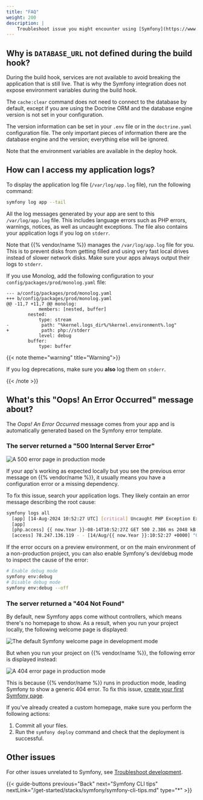 ```yaml
---
title: "FAQ"
weight: 200
description: |
    Troubleshoot issue you might encounter using [Symfony](https://www.symfony.com/), a PHP framework on {{% vendor/name %}}.
---
```


## Why is `DATABASE_URL` not defined during the build hook?

During the build hook, services are not available to avoid breaking the
application that is still live. That is why the Symfony integration does not
expose environment variables during the build hook.

The `cache:clear` command does not need to connect to the database by default,
except if you are using the Doctrine ORM and the database engine version is not
set in your configuration.

The version information can be set in your `.env` file or in the
`doctrine.yaml` configuration file. The only important pieces of information there are
the database engine and the version; everything else will be ignored.

Note that the environment variables are available in the deploy hook.

## How can I access my application logs?

To display the application log file (`/var/log/app.log` file), run the following command:

```bash
symfony log app --tail
```

All the log messages generated by your app are sent to this `/var/log/app.log` file.
This includes language errors such as PHP errors, warnings, notices,
as well as uncaught exceptions.
The file also contains your application logs if you log on `stderr`.

Note that {{% vendor/name %}} manages the `/var/log/app.log` file for you.
This is to prevent disks from getting filled and using very fast local drives instead of slower network disks.
Make sure your apps always output their logs to `stderr`.

If you use Monolog, add the following configuration to your `config/packages/prod/monolog.yaml` file:

```gitignore
--- a/config/packages/prod/monolog.yaml
+++ b/config/packages/prod/monolog.yaml
@@ -11,7 +11,7 @@ monolog:
            members: [nested, buffer]
        nested:
            type: stream
-            path: "%kernel.logs_dir%/%kernel.environment%.log"
+            path: php://stderr
            level: debug
        buffer:
            type: buffer
```

{{< note theme="warning" title="Warning">}}

If you log deprecations, make sure you **also** log them on `stderr`.

{{< /note >}}

## What's this "Oops! An Error Occurred" message about?

The *Oops! An Error Occurred* message comes from your app and is automatically generated based on the Symfony error template.

### The server returned a "500 Internal Server Error"

![A 500 error page in production mode](/images/symfony/production-error-500.png "0.35")

If your app's working as expected locally but you see the previous error message on {{% vendor/name %}},
it usually means you have a configuration error or a missing dependency.

To fix this issue, search your application logs.
They likely contain an error message describing the root cause:

```bash
symfony logs all
  [app] [14-Aug-2024 10:52:27 UTC] [critical] Uncaught PHP Exception Exception: [...]
  [app]
  [php.access] {{ now.Year }}-08-14T10:52:27Z GET 500 2.386 ms 2048 kB 419.11% /
  [access] 78.247.136.119 - - [14/Aug/{{ now.Year }}:10:52:27 +0000] "GET / HTTP/1.1" 500 843 "-" "Mozilla/5.0 (Macintosh; Intel Mac OS X 10_15_6) AppleWebKit/537.36 (KHTML, like Gecko) Chrome/84.0.4147.125 Safari/537.36"
```

If the error occurs on a preview environment,
or on the main environment of a non-production project,
you can also enable Symfony's dev/debug mode to inspect the cause of the error:

```bash
# Enable debug mode
symfony env:debug
# Disable debug mode
symfony env:debug --off
```

### The server returned a "404 Not Found"

By default, new Symfony apps come without controllers, which means there's no homepage to show.
As a result, when you run your project locally, the following welcome page is displayed:

![The default Symfony welcome page in development mode](/images/symfony/new-symfony-welcome-page.png "0.45")

But when you run your project on {{% vendor/name %}}, the following error is displayed instead:

![A 404 error page in production mode](/images/symfony/production-error-404.png "0.35")

This is because {{% vendor/name %}} runs in production mode, leading Symfony to show a generic 404 error.
To fix this issue, [create your first Symfony page](https://symfony.com/doc/current/page_creation.html).

If you've already created a custom homepage, make sure you perform the following actions:

1. Commit all your files.
2. Run the `symfony deploy` command and check that the deployment is successful.

## Other issues

For other issues unrelated to Symfony, see [Troubleshoot development](/development/troubleshoot.html).

{{< guide-buttons previous="Back" next="Symfony CLI tips" nextLink="/get-started/stacks/symfony/symfony-cli-tips.md" type="*" >}}
